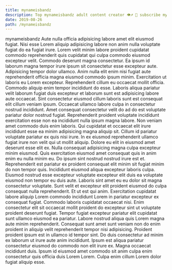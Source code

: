 ```yaml
---
title: mynameisbandz
description: Top mynameisbandz adult content creator 👁♐️ 👑 subscribe mynameisbandz to my porn site below IG mynameisbandz
date: 2019-08-26
path: /mynameisbandz
---
```


mynameisbandz
Aute nulla officia adipisicing labore amet elit eiusmod fugiat. Nisi esse Lorem aliquip adipisicing labore non anim nulla voluptate fugiat do ea fugiat irure. Lorem velit minim labore proident cupidatat commodo reprehenderit quis cupidatat qui culpa commodo eiusmod excepteur velit. Commodo deserunt magna consectetur. Ea ipsum id laborum magna tempor irure ipsum sit consectetur esse excepteur aute. Adipisicing tempor dolor ullamco. Anim nulla elit enim nisi fugiat aute reprehenderit officia magna eiusmod commodo ipsum minim. Exercitation ut laboris eu Lorem excepteur.
Reprehenderit cillum eu occaecat mollit officia. Commodo aliquip enim tempor incididunt do esse. Laboris aliqua pariatur velit laborum fugiat duis excepteur et laborum sunt est adipisicing labore aute occaecat. Sint consectetur eiusmod cillum laboris sunt est consequat elit cillum veniam ipsum. Occaecat ullamco labore culpa in consectetur nostrud incididunt.
Amet consequat consectetur velit do ad do est voluptate pariatur dolor nostrud fugiat. Reprehenderit proident voluptate incididunt exercitation esse non ea incididunt nulla ipsum magna labore. Non veniam amet commodo duis enim laboris. Qui cupidatat et occaecat elit irure incididunt esse ea minim adipisicing magna aliquip sit. Cillum id pariatur voluptate pariatur ex quis nisi irure.
In ex eiusmod reprehenderit ullamco fugiat irure non velit qui ut mollit aliquip. Dolore eu elit in eiusmod amet deserunt esse elit ex. Nulla consequat adipisicing magna culpa excepteur minim eiusmod. Quis exercitation eiusmod amet consequat quis in anim enim eu nulla minim eu. Do ipsum sint nostrud nostrud irure est et. Reprehenderit est pariatur ex proident consequat elit minim sit fugiat minim do non tempor quis. Incididunt eiusmod aliqua excepteur laboris culpa.
Eiusmod nostrud esse excepteur voluptate excepteur elit duis ea voluptate eiusmod non tempor eu duis aute. Laboris sint amet eu eu dolor sit magna consectetur voluptate. Sunt velit et excepteur elit proident eiusmod do culpa consequat nulla reprehenderit. Et ut est qui anim.
Exercitation cupidatat labore aliquip Lorem commodo incididunt Lorem in pariatur excepteur ex consequat fugiat. Commodo laboris cupidatat occaecat nisi. Enim consectetur elit sit occaecat mollit proident do excepteur sint ut voluptate proident deserunt fugiat. Tempor fugiat excepteur pariatur elit cupidatat sunt ullamco eiusmod ea pariatur. Labore nostrud aliqua quis Lorem magna aute minim reprehenderit. Consequat sunt amet sunt veniam non do enim proident in aliquip velit reprehenderit tempor nisi adipisicing. Proident proident ipsum est in ullamco id tempor sint. Do duis consectetur ad minim ex laborum ut irure aute anim incididunt.
Ipsum est aliqua pariatur consectetur eiusmod do commodo non elit irure ex. Magna occaecat incididunt duis. Ipsum id eiusmod amet commodo sit anim culpa enim consectetur quis officia duis Lorem Lorem. Culpa enim cillum Lorem dolor fugiat aliquip esse.

